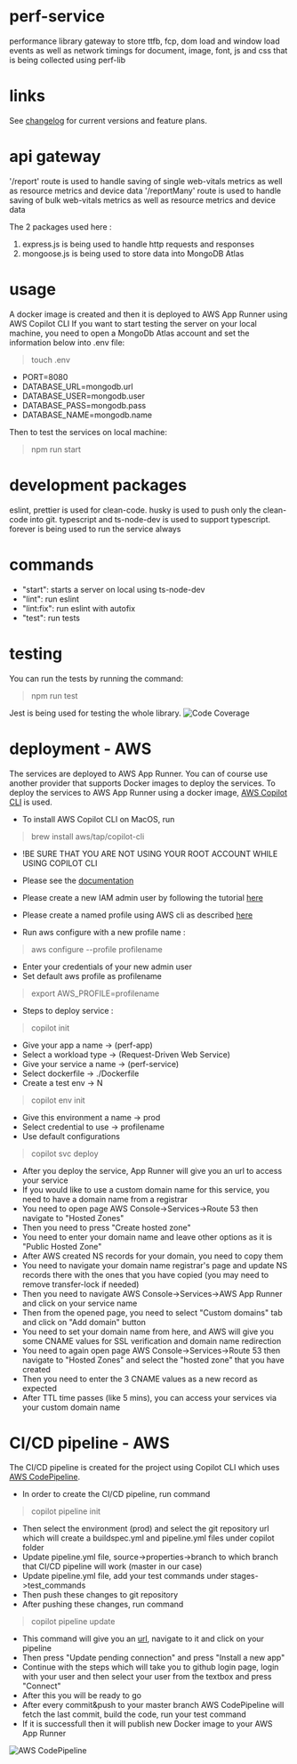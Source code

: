 # perf-service
performance library gateway to store ttfb, fcp, dom load and window load events as well as network timings for document, image, font, js and css that is being collected using perf-lib

# links
See [changelog](./CHANGELOG.md) for current versions and feature plans.

# api gateway
'/report' route is used to handle saving of single web-vitals metrics as well as resource metrics and device data
'/reportMany' route is used to handle saving of bulk web-vitals metrics as well as resource metrics and device data 

The 2 packages used here :
1. express.js is being used to handle http requests and responses
2. mongoose.js is being used to store data into MongoDB Atlas

# usage
A docker image is created and then it is deployed to AWS App Runner using AWS Copilot CLI
If you want to start testing the server on your local machine, you need to open a MongoDb Atlas account and set the information below into .env file:
> touch .env
- PORT=8080
- DATABASE_URL=mongodb.url
- DATABASE_USER=mongodb.user
- DATABASE_PASS=mongodb.pass
- DATABASE_NAME=mongodb.name

Then to test the services on local machine:
> npm run start

# development packages
eslint, prettier is used for clean-code.
husky is used to push only the clean-code into git.
typescript and ts-node-dev is used to support typescript.
forever is being used to run the service always

# commands
- "start": starts a server on local using ts-node-dev
- "lint": run eslint
- "lint:fix": run eslint with autofix
- "test": run tests

# testing
You can run the tests by running the command:
> npm run test

Jest is being used for testing the whole library.
![Code Coverage](./assets/test-coverage.png)

# deployment - AWS
The services are deployed to AWS App Runner. You can of course use another provider that supports Docker images to deploy the services.
To deploy the services to AWS App Runner using a docker image, [AWS Copilot CLI](https://github.com/aws/copilot-cli) is used.
- To install AWS Copilot CLI on MacOS, run
> brew install aws/tap/copilot-cli

- !BE SURE THAT YOU ARE NOT USING YOUR ROOT ACCOUNT WHILE USING COPILOT CLI
- Please see the [documentation](https://github.com/aws/copilot-cli/blob/mainline/site/content/docs/credentials.en.md)
- Please create a new IAM admin user by following the tutorial [here](https://docs.aws.amazon.com/IAM/latest/UserGuide/getting-started_create-admin-group.html)
- Please create a named profile using AWS cli as described [here](https://docs.aws.amazon.com/cli/latest/userguide/cli-configure-profiles.html)

- Run aws configure with a new profile name :
> aws configure --profile profilename
- Enter your credentials of your new admin user
- Set default aws profile as profilename
> export AWS_PROFILE=profilename

- Steps to deploy service :
> copilot init
- Give your app a name      -> (perf-app)
- Select a workload type    -> (Request-Driven Web Service)
- Give your service a name  -> (perf-service)
- Select dockerfile         -> ./Dockerfile
- Create a test env         -> N
> copilot env init
- Give this environment a name  -> prod
- Select credential to use      -> profilename
- Use default configurations
> copilot svc deploy

- After you deploy the service, App Runner will give you an url to access your service
- If you would like to use a custom domain name for this service, you need to have a domain name from a registrar
- You need to open page AWS Console->Services->Route 53 then navigate to "Hosted Zones"
- Then you need to press "Create hosted zone" 
- You need to enter your domain name and leave other options as it is "Public Hosted Zone"
- After AWS created NS records for your domain, you need to copy them
- You need to navigate your domain name registrar's page and update NS records there with the ones that you have copied (you may need to remove transfer-lock if needed)
- Then you need to navigate AWS Console->Services->AWS App Runner and click on your service name
- Then from the opened page, you need to select "Custom domains" tab and click on "Add domain" button
- You need to set your domain name from here, and AWS will give you some CNAME values for SSL verification and domain name redirection
- You need to again open page AWS Console->Services->Route 53 then navigate to "Hosted Zones" and select the "hosted zone" that you have created
- Then you need to enter the 3 CNAME values as a new record as expected
- After TTL time passes (like 5 mins), you can access your services via your custom domain name

# CI/CD pipeline - AWS
The CI/CD pipeline is created for the project using Copilot CLI which uses [AWS CodePipeline](https://aws.amazon.com/blogs/containers/enabling-continuous-workflows-for-aws-app-runner-service-with-persistency-using-aws-copilot-cli/).
- In order to create the CI/CD pipeline, run command
> copilot pipeline init
- Then select the environment (prod) and select the git repository url which will create a buildspec.yml and pipeline.yml files under copilot folder
- Update pipeline.yml file, source->properties->branch to which branch that CI/CD pipeline will work (master in our case)
- Update pipeline.yml file, add your test commands under stages->test_commands
- Then push these changes to git repository
- After pushing these changes, run command
> copilot pipeline update
- This command will give you an [url](https://console.aws.amazon.com/codesuite/settings/connections), navigate to it and click on your pipeline
- Then press "Update pending connection" and press "Install a new app"
- Continue with the steps which will take you to github login page, login with your user and then select your user from the textbox and press "Connect"
- After this you will be ready to go
- After every commit&push to your master branch AWS CodePipeline will fetch the last commit, build the code, run your test command
- If it is successfull then it will publish new Docker image to your AWS App Runner

![AWS CodePipeline](./assets/code-pipeline.png)